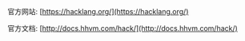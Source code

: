 官方网站: [https://hacklang.org/](https://hacklang.org/)

官方文档: [http://docs.hhvm.com/hack/](http://docs.hhvm.com/hack/)
